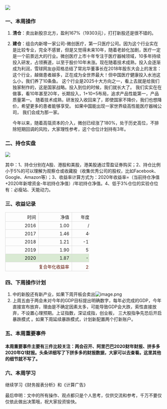 ![](https://imgkr.cn-bj.ufileos.com/5ff722ca-39b0-4e46-b0a4-5cb02728a175.png)

### 一、本周操作

1.  **清仓**：卖出新股京北方，盈利167%（19303元），打打新股还是很不错的。
2.  **建仓**：组合内新增一家公司-微创医疗，第一只医疗公司。因为这个行业实在是比较专业，完全不感冒，但是又觉得未来10年，随着老龄化加剧，医疗一定是一个前景远大的行业。微创医疗上市十年专注于医疗器械领域，10多年持续投入研发，占领赛道，以至于股价10年未涨。现在随着技术成熟，投入会逐渐成为利润，雪球网友@双格总结了常兆华董事长在2018年股东大会上的发言：这个行业，越做患者越多，正在成为全世界最大！但中国医疗健康投入水池这么小，我们养了10条鱼。 这个行业是2025十大方向之一，看上去就是给我们独家制作的，这是国家战略。投入到位的时候，我们就长大了。 我们实实在在做事，看10年甚至20年，长期投入，1+10+5布局，追求产品性能第一，产品质量第一。 随着技术成熟，研发投入收回来了，即使国家不降价，我们也想降价，希望更多的患者能够享受。 如果中国能出现一家世界级高性能医疗器械公司， 我们会成为那一家。  
  
    今年以来，随着高瓴资本的介入，微创已经涨了180%，处于历史高位，不排除短期回调的风险，大家理性参考，这个仓位计划持有3年。    

### 二、持仓实盘

![](https://imgkr.cn-bj.ufileos.com/ffcfd67c-7f72-4545-aa79-dc8421ebb3d5.png)


其中：1、持仓分别在A股、港股和美股，港美股通过雪盈证券购买；2、持仓比例小于5%的可以理解为观察仓或收藏股（收集优秀公司的股权，比如Facebook、Google、Amazon等）；3、收益率计算方式为：2020年收益率=（当前持仓净值+2020年新增资金-年初持仓净值）/年初持仓净值。4、低于3%仓位的实验仓位有：必瘦站、天能动力。

### 三、收益记录

<table style="width: 270px; outline: none; border-collapse: collapse;" class="lake-table"><colgroup><col width="87" span="1"> <col width="77" span="1"> <col width="106" span="1"> </colgroup><tbody><tr style="height: 21px;"><td style="vertical-align: bottom; text-align: right; min-width: 90px; font-size: 14px; white-space: normal; overflow-wrap: break-word; border: 1px solid rgb(217, 217, 217); padding: 4px 8px; cursor: default;">时间</td><td style="vertical-align: bottom; text-align: right; min-width: 90px; font-size: 14px; white-space: normal; overflow-wrap: break-word; border: 1px solid rgb(217, 217, 217); padding: 4px 8px; cursor: default;">净值</td><td style="vertical-align: bottom; text-align: right; min-width: 90px; font-size: 14px; white-space: normal; overflow-wrap: break-word; border: 1px solid rgb(217, 217, 217); padding: 4px 8px; cursor: default;">年度收益率</td></tr><tr style="height: 21px;"><td style="vertical-align: bottom; text-align: right; min-width: 90px; font-size: 14px; white-space: normal; overflow-wrap: break-word; border: 1px solid rgb(217, 217, 217); padding: 4px 8px; cursor: default;">2016</td><td style="vertical-align: bottom; text-align: right; min-width: 90px; font-size: 14px; white-space: normal; overflow-wrap: break-word; border: 1px solid rgb(217, 217, 217); padding: 4px 8px; cursor: default;">1.00</td><td style="vertical-align: bottom; text-align: center; min-width: 90px; font-size: 14px; white-space: normal; overflow-wrap: break-word; border: 1px solid rgb(217, 217, 217); padding: 4px 8px; cursor: default;">/</td></tr><tr style="height: 21px;"><td style="vertical-align: bottom; text-align: right; min-width: 90px; font-size: 14px; white-space: normal; overflow-wrap: break-word; border: 1px solid rgb(217, 217, 217); padding: 4px 8px; cursor: default;">2017</td><td style="vertical-align: bottom; text-align: right; min-width: 90px; font-size: 14px; white-space: normal; overflow-wrap: break-word; border: 1px solid rgb(217, 217, 217); padding: 4px 8px; cursor: default;">1.46</td><td style="vertical-align: bottom; text-align: right; min-width: 90px; font-size: 14px; white-space: normal; overflow-wrap: break-word; border: 1px solid rgb(217, 217, 217); padding: 4px 8px; cursor: default;">46.00%</td></tr><tr style="height: 21px;"><td style="vertical-align: bottom; text-align: right; min-width: 90px; font-size: 14px; white-space: normal; overflow-wrap: break-word; border: 1px solid rgb(217, 217, 217); padding: 4px 8px; cursor: default;">2018</td><td style="vertical-align: bottom; text-align: right; min-width: 90px; font-size: 14px; white-space: normal; overflow-wrap: break-word; border: 1px solid rgb(217, 217, 217); padding: 4px 8px; cursor: default;">1.21</td><td style="vertical-align: bottom; text-align: right; min-width: 90px; font-size: 14px; white-space: normal; overflow-wrap: break-word; border: 1px solid rgb(217, 217, 217); padding: 4px 8px; cursor: default;">-17.12%</td></tr><tr style="height: 21px;"><td style="vertical-align: bottom; text-align: right; min-width: 90px; font-size: 14px; white-space: normal; overflow-wrap: break-word; border: 1px solid rgb(217, 217, 217); padding: 4px 8px; cursor: default;">2019</td><td style="vertical-align: bottom; text-align: right; min-width: 90px; font-size: 14px; white-space: normal; overflow-wrap: break-word; border: 1px solid rgb(217, 217, 217); padding: 4px 8px; cursor: default;">1.90</td><td style="vertical-align: bottom; text-align: right; min-width: 90px; font-size: 14px; white-space: normal; overflow-wrap: break-word; border: 1px solid rgb(217, 217, 217); padding: 4px 8px; cursor: default;">57.02%</td></tr><tr style="height: 21px;"><td style="vertical-align: bottom; background-color: rgb(217, 234, 211); color: rgb(0, 0, 0); text-align: right; min-width: 90px; font-size: 14px; white-space: normal; overflow-wrap: break-word; border: 1px solid rgb(217, 217, 217); padding: 4px 8px; cursor: default;">2020</td><td style="vertical-align: bottom; background-color: rgb(217, 234, 211); text-align: right; min-width: 90px; font-size: 14px; white-space: normal; overflow-wrap: break-word; border: 1px solid rgb(217, 217, 217); padding: 4px 8px; cursor: default;">1.87</td><td style="vertical-align: bottom; background-color: rgb(217, 234, 211); text-align: right; min-width: 90px; font-size: 14px; white-space: normal; overflow-wrap: break-word; border: 1px solid rgb(217, 217, 217); padding: 4px 8px; cursor: default;">-1.35%</td></tr><tr style="height: 21px;"><td rowspan="1" colspan="2" style="vertical-align: bottom; color: rgb(91, 15, 0); text-align: right; min-width: 90px; font-size: 14px; white-space: normal; overflow-wrap: break-word; border: 1px solid rgb(217, 217, 217); padding: 4px 8px; cursor: default;">复合年化收益率</td><td style="vertical-align: bottom; color: rgb(91, 15, 0); text-align: right; min-width: 90px; font-size: 14px; white-space: normal; overflow-wrap: break-word; border: 1px solid rgb(217, 217, 217); padding: 4px 8px; cursor: default;">23.30%</td></tr></tbody></table>

### 四、下周操作计划

1.  中的新股还有新产业，如果下周开板会卖出![image.png](https://cdn.nlark.com/yuque/0/2020/png/116289/1590222642145-2514f236-e12d-425d-9b45-d8739bb83ea3.png?x-oss-process=image%2Fresize%2Cw_1500 "image.png")
2.  上周五由于两会未对今年的GDP目标提出明确数字，每年必完成的GDP，今年直接宣布放弃，理由是不确定因素太多，可能导致GDP会大跌，索性直接放弃，不设置心理预期。上证指数，深证成指，创业板， 三大股指争先恐后开启暴跌模式 。如果下周延续暴跌模式，计划新配置两个打新账户。

### 五、本周重要事件

#### 本周重要事件主要有三件比较关注：两会召开、阿里巴巴2020财年财报、拼多多2020年Q1财报。头条详细写了下拼多多的财报数据，大家可以去查看。这里其他的细节就不写了。

### 六、本周学习

继续学习《财务报表分析》和《计算广告》 

最后申明：文中的所有操作、观点都只是个人思考，仅供交流和参考，千万不要仅仅依此做出决策哦，祝大家投资愉快。